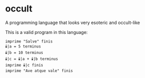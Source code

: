 # occult
A programming language that looks very esoteric and occult-like

This is a valid program in this language:
```
imprime "Salve" finis
🕯️|a = 5 terminus
🕯️|b = 10 terminus
🕯️|c = 🕯️|a + 🕯️|b terminus
imprime 🕯️|c finis
imprime "Ave atque vale" finis
```
